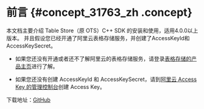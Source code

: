 # 前言 {#concept_31763_zh .concept}

本文档主要介绍 Table Store（原 OTS）C++ SDK 的安装和使用，适用4.0.0以上版本。 并且假设您已经开通了阿里云表格存储服务，并创建了AccessKeyId和AccessKeySecret。

-   如果您还没有开通或者还不了解阿里云的表格存储服务，请登录[表格存储的产品主页](https://www.alibabacloud.com/product/table-store)进行了解。

-   如果您还没有创建 AccessKeyId 和 AccessKeySecret，请到[阿里云 Access Key 的管理控制台](https://ak-console.aliyun.com/#/accesskey)创建 Access Key。


下载地址：[GitHub](https://github.com/aliyun/aliyun-tablestore-cpp-sdk) 

